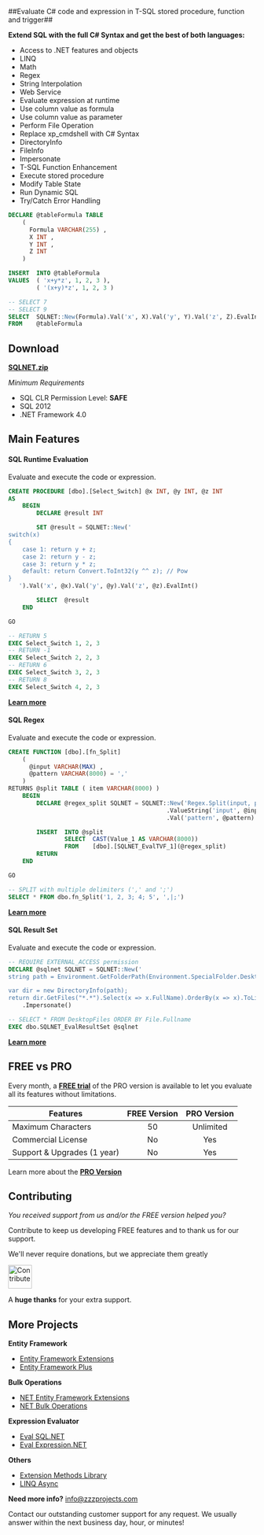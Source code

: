 ##Evaluate C# code and expression in T-SQL stored procedure, function and trigger##

**Extend SQL with the full C# Syntax and get the best of both languages:**

- Access to .NET features and objects
 - LINQ
 - Math
 - Regex
 - String Interpolation
 - Web Service
- Evaluate expression at runtime
 - Use column value as formula
 - Use column value as parameter
- Perform File Operation
 - Replace xp_cmdshell with C# Syntax
 - DirectoryInfo
 - FileInfo
 - Impersonate
- T-SQL Function Enhancement
 - Execute stored procedure
 - Modify Table State
 - Run Dynamic SQL
 - Try/Catch Error Handling
    
```sql
DECLARE @tableFormula TABLE
    (
      Formula VARCHAR(255) ,
      X INT ,
      Y INT ,
      Z INT
    )

INSERT  INTO @tableFormula
VALUES  ( 'x+y*z', 1, 2, 3 ),
        ( '(x+y)*z', 1, 2, 3 )

-- SELECT 7
-- SELECT 9
SELECT  SQLNET::New(Formula).Val('x', X).Val('y', Y).Val('z', Z).EvalInt()
FROM    @tableFormula
```

## Download
**[SQLNET.zip](https://github.com/zzzprojects/Eval-SQL.NET/releases)**

_Minimum Requirements_
- SQL CLR Permission Level: **SAFE**
- SQL 2012
- .NET Framework 4.0

## Main Features
#### SQL Runtime Evaluation

Evaluate and execute the code or expression.

```sql
CREATE PROCEDURE [dbo].[Select_Switch] @x INT, @y INT, @z INT
AS
    BEGIN
        DECLARE @result INT

        SET @result = SQLNET::New('
switch(x)
{
    case 1: return y + z;
    case 2: return y - z;
    case 3: return y * z;
    default: return Convert.ToInt32(y ^^ z); // Pow
}
   ').Val('x', @x).Val('y', @y).Val('z', @z).EvalInt()

        SELECT  @result
    END

GO

-- RETURN 5
EXEC Select_Switch 1, 2, 3
-- RETURN -1
EXEC Select_Switch 2, 2, 3
-- RETURN 6
EXEC Select_Switch 3, 2, 3
-- RETURN 8
EXEC Select_Switch 4, 2, 3
```

**[Learn more](https://github.com/zzzprojects/Eval-SQL.NET/wiki)**

#### SQL Regex

Evaluate and execute the code or expression.

```sql
CREATE FUNCTION [dbo].[fn_Split]
    (
      @input VARCHAR(MAX) ,
      @pattern VARCHAR(8000) = ','
    )
RETURNS @split TABLE ( item VARCHAR(8000) )
    BEGIN
        DECLARE @regex_split SQLNET = SQLNET::New('Regex.Split(input, pattern)')
                                             .ValueString('input', @input)
                                             .Val('pattern', @pattern)

        INSERT  INTO @split
                SELECT  CAST(Value_1 AS VARCHAR(8000))
                FROM    [dbo].[SQLNET_EvalTVF_1](@regex_split)
        RETURN
    END

GO

-- SPLIT with multiple delimiters (',' and ';')
SELECT * FROM dbo.fn_Split('1, 2, 3; 4; 5', ',|;')
```

**[Learn more](https://github.com/zzzprojects/Eval-SQL.NET/wiki)**

#### SQL Result Set

Evaluate and execute the code or expression.

```sql
-- REQUIRE EXTERNAL_ACCESS permission
DECLARE @sqlnet SQLNET = SQLNET::New('
string path = Environment.GetFolderPath(Environment.SpecialFolder.Desktop);

var dir = new DirectoryInfo(path);
return dir.GetFiles("*.*").Select(x => x.FullName).OrderBy(x => x).ToList();')
    .Impersonate()

-- SELECT * FROM DesktopFiles ORDER BY File.Fullname
EXEC dbo.SQLNET_EvalResultSet @sqlnet
```

**[Learn more](https://github.com/zzzprojects/Eval-SQL.NET/wiki)**

## FREE vs PRO

Every month, a **[FREE trial](https://github.com/zzzprojects/Eval-SQL.NET/releases)** of the PRO version is available to let you evaluate all its features without limitations.

Features | FREE Version | PRO Version
------------ | :-------------: | :-------------:
Maximum Characters | 50 | Unlimited
Commercial License | No | Yes
Support & Upgrades (1 year) | No | Yes

Learn more about the **[PRO Version](http://eval-sql.net/#pro)**

## Contributing
_You received support from us and/or the FREE version helped you?_

Contribute to keep us developing FREE features and to thank us for our support.

We'll never require donations, but we appreciate them greatly

<a href="http://www.zzzprojects.com/contribute/" target="_blank"><img src="http://www.zzzprojects.com/images/paypal-contribute.png" alt="Contribute" height="48"></a>

A **huge thanks** for your extra support.


## More Projects

**Entity Framework**
- [Entity Framework Extensions](http://www.zzzprojects.com/products/dotnet-development/entity-framework-extensions/)
- [Entity Framework Plus](https://github.com/zzzprojects/EntityFramework-Plus)

**Bulk Operations**
- [NET Entity Framework Extensions](http://www.zzzprojects.com/products/dotnet-development/entity-framework-extensions/)
- [NET Bulk Operations](http://www.zzzprojects.com/products/dotnet-development/bulk-operations/)

**Expression Evaluator**
- [Eval SQL.NET](https://github.com/zzzprojects/Eval-SQL.NET)
- [Eval Expression.NET](https://github.com/zzzprojects/Eval-Expression.NET)

**Others**
- [Extension Methods Library](https://github.com/zzzprojects/Z.ExtensionMethods/)
- [LINQ Async](https://github.com/zzzprojects/Linq-AsyncExtensions)

**Need more info?** info@zzzprojects.com

Contact our outstanding customer support for any request. We usually answer within the next business day, hour, or minutes!
